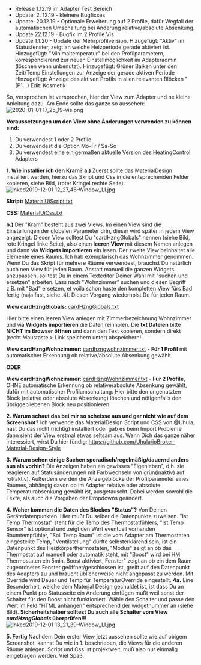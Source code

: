 
* Release 1.12.19 im Adapter Test Bereich
* Update: 2. 12.19 - kleinere Bugfixxes
* Update: 20.12.19 - Optionale Erweiterung auf 2 Profile, dafür Wegfall der automatischen Umschaltung bei Änderung relative/absolute Absenkung.
* Update 22.12.19 - Bugfix im 2 Profile Vis 
* Update 1.1.20 - Update der Mehrprofilversion. 
Hizugefügt: "Aktiv" im Statusfenster, zeigt an welche Heizperiode gerade aktiviert ist. 
Hinzugefügt: "Minimaltemperatur" bei den Profilparametern, korrespondierend zur neuen Einstellmöglichkeit im Adapteradmin (löschen wenn unbenutzt).
Hinzugefügt: Grüner Balken unter den Zeit/Temp Einstellungen zur Anzeige der gerade aktiven Periode
Hinzugefügt: Anzeige des aktiven Profils in allen relevanten Blöcken "(P1...)
Edit: Kosmetik



So, versprochen ist versprochen, hier der View zum Adapter und ne kleine Anleitung dazu. Am Ende sollte das ganze so aussehen:
![2020-01-01 17_25_19-vis.png](/assets/uploads/files/1577896900355-2020-01-01-17_25_19-vis.png) 

**Voraussetzungen um den View ohne Änderungen verwenden zu können sind:**
1. Du verwendest 1 oder 2 Profile
2. Du verwendest die Option Mo-Fr / Sa-So
3. Du verwendest eine einigermaßen aktuelle Version des HeatingControl Adapters

**1. Wie installier ich den Kram?**
**a.)** Zuerst sollte das MaterialDesign installiert werden, hierzu das Skript und Css in die entsprechenden Felder kopieren, siehe Bild, (roter Kringel rechte Seite).
![Inked2019-12-01 12_27_46-Window_LI.jpg](/assets/uploads/files/1575200880627-inked2019-12-01-12_27_46-window_li.jpg) 

**Skript:**
[MaterialUiScript.txt](/assets/uploads/files/1575202238617-materialuiscript.txt) 

**CSS:**
[MaterialUiCss.txt](/assets/uploads/files/1575202150801-materialuicss.txt) 


**b.)** Der "Kram" besteht aus zwei Views. Im einen View sind die Einstellungen der globalen Parameter drin, dieser wird später in jedem View angezeigt. Diesen View solltest Du "cardHzngGlobals" nennen (siehe Bild, rote Kringel linke Seite), also einen **leeren View** mit diesem Namen anlegen und dann via **Widgets importieren** ein lesen. Der zweite View beinhaltet alle Elemente eines Raums. Ich hab exemplarisch das Wohnzimmer genommen. Wenn Du das Skript für mehrere Räume verwendest, brauchst Du natürlich auch nen View für jeden Raum. Anstatt manuell die ganzen Widgets anzupassen, solltest Du in einem Texteditor Deiner Wahl mit "suchen und ersetzen" arbeiten. Lass nach "Wohnzimmer" suchen und diesen Begriff z.B. mit "Bad" ersetzen, et voila schon haste den kompletten View fürs Bad fertig (naja fast, siehe .4). Diesen Vorgang wiederholst Du für jeden Raum.

**View cardHzngGlobals:** [cardHzngGlobals.txt](/assets/uploads/files/1579098880642-cardhzngglobals.txt) 

Hier bitte einen leeren View anlegen mit Zimmerbezeichnung Wohnzimmer und via **Widgets importieren** die Daten reinholen. Die **txt Dateien** bitte **NICHT im Browser öffnen** und dann den Text kopieren, sondern direkt (recht Maustaste > Link speichern unter) abspeichern!

**View cardHzngWohnzimmer:** [cardhzngwohnzimmer.txt](/assets/uploads/files/1579098762124-cardhzngwohnzimmer.txt) - **Für 1 Profil** mit automatischer Erkennung ob relative/absolute Absenkung gewählt.

**ODER**

**View cardHzngWohnzimmer:** [cardHzngWohnzimmer.txt](/assets/uploads/files/1577897111235-cardhzngwohnzimmer.txt)    - **Für 2 Profile**, OHNE automatische Erkennung ob relative/absolute Absenkung gewählt, dafür mit automatischer Profilumschaltung. Hier bitte den ungenutzten Block (relative oder absolute Absenkung) löschen und nötigenfalls den übriggebliebenen Block neu positionieren.


**2. Warum schaut das bei mir so scheisse aus und gar nicht wie auf dem Screenshot?**
Ich verwende das MaterialDesign Script und CSS von @Uhula, hast Du das nicht (richtig) installiert oder gab es beim Import Probleme dann sieht der View erstmal etwas seltsam aus. Wenn Dich das ganze näher interessiert, wirst Du hier fündig: https://github.com/Uhula/ioBroker-Material-Design-Style

**3. Warum sehen einige Sachen sporadisch/regelmäßig/dauernd anders aus als vorhin?**
Die Anzeigen haben ein gewisses "Eigenleben", d.h. sie reagieren auf Statusänderungen mit Farbwechseln von grün(inaktiv) auf rot(aktiv). Außerdem werden die Anzeigeblöcke der Profilparameter eines Raumes, abhängig davon ob im Adapter relative oder absolute Temperaturabsenkung gewählt ist, ausgetauscht. Dabei werden sowohl die Texte, als auch die Vorgaben der Dropdowns geändert.

**4. Woher kommen die Daten des Blockes "Status"?**
Von Deinen Gerätedatenpunkten. Hier mußt Du selber die Datenpunkte zuweisen. "Ist Temp Thermostat" steht für die Temp des Thermostatfühlers, "Ist Temp Sensor" ist optional und zeigt den Wert eventuell vorhanden Raumtempfühler, "Soll Temp Raum" ist die vom Adapter am Thermostaten eingestellte Temp, "Ventilstellung" dürfte selbsterklärend sein, ist ein Datenpunkt des Heizkörperthermostaten, "Modus" zeigt an ob das Thermostat auf manuell oder automatik steht, mit "Boost" wird bei HM Thermostaten ein 5min. Boost aktiviert, Fenster" zeigt an ob ein dem Raum zugeordnetes Fenster geöffnet/geschlossen ist, greift auf den Datenpunkt des Adapters zu und braucht üblicherweise nicht angepasst zu werden. Mit Override wird Dauer und Temp für TemperaturOverride eingestellt.
**4a.** Eine Besonderheit, welche dem Material Design gechuldet ist, ist dass Du an einem Punkt pro Statusseite ein Änderung einfügen mußt weil sonst der Schalter für den Boost nicht funktioniert. Wähle den Schalter und passe den Wert im Feld "HTML anhängen" entsprechend der widgetnummer an (siehe Bild). **Sicherheitshalber solltest Du auch alle Schalter vom View *cardHzngGlobals* überprüfen!!!**
![Inked2019-12-01 13_21_39-Window_LI.jpg](/assets/uploads/files/1575203072059-inked2019-12-01-13_21_39-window_li.jpg) 

**5. Fertig**
Nachdem Dein erster View jetzt aussehen sollte wie auf obigem Screenshot, kannst Du wie in 1. beschrieben, die Views für die anderen Räume anlegen. Script und Css ist projektweit, muß also nur einmalig eingetragen werden. Viel Spaß.